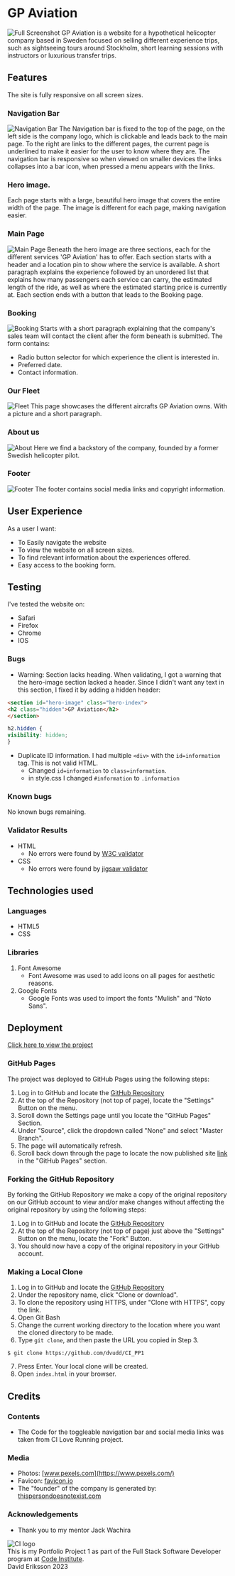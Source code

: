 # GP Aviation
![Full Screenshot](readme_screenshots/scrot_full.webp)
GP Aviation is a website for a hypothetical helicopter company based in Sweden focused on selling different experience trips, such as sightseeing tours around Stockholm, short learning sessions with instructors or luxurious transfer trips.

## Features
The site is fully responsive on all screen sizes.

### Navigation Bar
![Navigation Bar](readme_screenshots/scrot_navbar.png)
The Navigation bar is fixed to the top of the page, on the left side is the company logo, which is clickable and leads back to the main page.
To the right are links to the different pages, the current page is underlined to make it easier for the user to know where they are.
The navigation bar is responsive so when viewed on smaller devices the links collapses into a bar icon, when pressed a menu appears with the links.

### Hero image.
Each page starts with a large, beautiful hero image that covers the entire width of the page. The image is different for each
page, making navigation easier.

### Main Page
![Main Page](readme_screenshots/scrot_main.png)
Beneath the hero image are three sections, each for the different services 'GP Aviation' has to offer.
Each section starts with a header and a location pin to show where the service is available. A short paragraph explains the experience followed by an unordered list that explains how many passengers each service can carry, the estimated length of the ride, as well as where the estimated starting price is currently at. 
Each section ends with a button that leads to the Booking page.

### Booking
![Booking](readme_screenshots/scrot_booking.png)
Starts with a short paragraph explaining that the company's sales team will contact the client after the form beneath is submitted.
The form contains:
- Radio button selector for which experience the client is interested in.
- Preferred date.
- Contact information.

### Our Fleet
![Fleet](readme_screenshots/scrot_fleet.png)
This page showcases the different aircrafts GP Aviation owns. With a picture and a short paragraph.

### About us
![About](readme_screenshots/scrot_about.png)
Here we find a backstory of the company, founded by a former Swedish helicopter pilot.

### Footer
![Footer](readme_screenshots/scrot_footer.png)
The footer contains social media links and copyright information.

## User Experience
As a user I want:
- To Easily navigate the website
- To view the website on all screen sizes.
- To find relevant information about the experiences offered.
- Easy access to the booking form.

## Testing
I've tested the website on:
- Safari
- Firefox
- Chrome
- IOS

### Bugs
- Warning: Section lacks heading.
When validating, I got a warning that the hero-image section lacked a header.
Since I didn't want any text in this section, I fixed it by adding a hidden header:
```html
<section id="hero-image" class="hero-index">
<h2 class="hidden">GP Aviation</h2>
</section>
```

```css
h2.hidden {
visibility: hidden;
}
```

- Duplicate ID information.
I had multiple `<div>` with the `id=information` tag. This is not valid HTML.
    * Changed `id=information` to `class=information`.
    * in style.css I changed `#information` to `.information`

### Known bugs
No known bugs remaining.

### Validator Results
* HTML
    - No errors were found by [W3C validator](https://validator.w3.org)
* CSS
    - No errors were found by [jigsaw validator](https://jigsaw.w3.org/css-validator/)

## Technologies used
### Languages
- HTML5
- CSS
### Libraries
1. Font Awesome
    - Font Awesome was used to add icons on all pages for aesthetic reasons.
2. Google Fonts
    - Google Fonts was used to import the fonts "Mulish" and "Noto Sans".

## Deployment
[Click here to view the project](https://dvudd.github.io/CI_PP1/)

### GitHub Pages
The project was deployed to GitHub Pages using the following steps:
1. Log in to GitHub and locate the [GitHub Repository](https://github.com/dvudd/CI_PP1)
2. At the top of the Repository (not top of page), locate the "Settings" Button on the menu.
3. Scroll down the Settings page until you locate the "GitHub Pages" Section.
4. Under "Source", click the dropdown called "None" and select "Master Branch".
5. The page will automatically refresh.
6. Scroll back down through the page to locate the now published site [link](https://github.com) in the "GitHub Pages" section.

### Forking the GitHub Repository
By forking the GitHub Repository we make a copy of the original repository on our GitHub account to view and/or make changes without affecting the original repository by using the following steps:
1. Log in to GitHub and locate the [GitHub Repository](https://github.com/dvudd/CI_PP1)
2. At the top of the Repository (not top of page) just above the "Settings" Button on the menu, locate the "Fork" Button.
3. You should now have a copy of the original repository in your GitHub account.

### Making a Local Clone
1. Log in to GitHub and locate the [GitHub Repository](https://github.com/dvudd/CI_PP1)
2. Under the repository name, click "Clone or download".
3. To clone the repository using HTTPS, under "Clone with HTTPS", copy the link.
4. Open Git Bash
5. Change the current working directory to the location where you want the cloned directory to be made.
6. Type `git clone`, and then paste the URL you copied in Step 3.
```
$ git clone https://github.com/dvudd/CI_PP1
```
7. Press Enter. Your local clone will be created.
8. Open `index.html` in your browser.

## Credits
### Contents
- The Code for the toggleable navigation bar and social media links was taken from CI Love Running project.

### Media
- Photos: [www.pexels.com](https://www.pexels.com/)
- Favicon: [favicon.io](https://favicon.io)
- The "founder" of the company is generated by: [thispersondoesnotexist.com](https://thispersondoesnotexist.com)

### Acknowledgements
- Thank you to my mentor Jack Wachira

![CI logo](https://codeinstitute.s3.amazonaws.com/fullstack/ci_logo_small.png)\
This is my Portfolio Project 1 as part of the Full Stack Software Developer program at [Code Institute](https://codeinstitute.net/).\
David Eriksson 2023